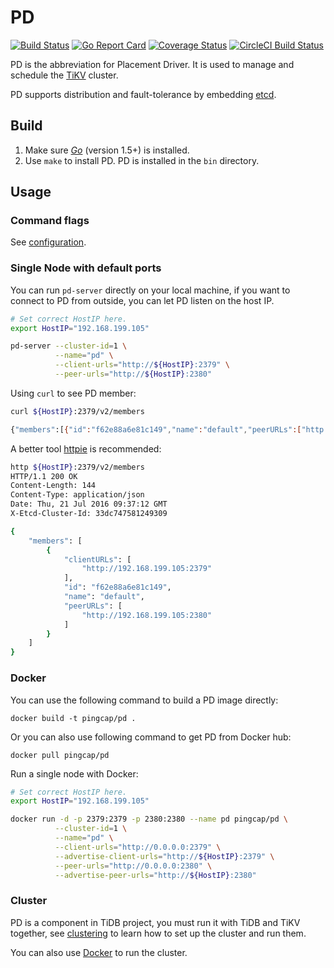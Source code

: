 # PD 

[![Build Status](https://travis-ci.org/pingcap/pd.svg?branch=master)](https://travis-ci.org/pingcap/pd)
[![Go Report Card](https://goreportcard.com/badge/github.com/pingcap/pd)](https://goreportcard.com/report/github.com/pingcap/pd)
[![Coverage Status](https://coveralls.io/repos/github/pingcap/pd/badge.svg?branch=master)](https://coveralls.io/github/pingcap/pd?branch=master)
[![CircleCI Build Status](https://circleci.com/gh/pingcap/pd.svg?style=shield)](https://circleci.com/gh/pingcap/pd)

PD is the abbreviation for Placement Driver. It is used to manage and schedule the [TiKV](https://github.com/pingcap/tikv) cluster. 

PD supports distribution and fault-tolerance by embedding [etcd](https://github.com/coreos/etcd). 

## Build

1. Make sure [​*Go*​](https://golang.org/) (version 1.5+) is installed.
2. Use `make` to install PD. PD is installed in the `bin` directory. 

## Usage

### Command flags

See [configuration](https://github.com/pingcap/docs/blob/master/op-guide/configuration.md#placement-driver-pd).

### Single Node with default ports

You can run `pd-server` directly on your local machine, if you want to connect to PD from outside, 
you can let PD listen on the host IP.

```bash
# Set correct HostIP here. 
export HostIP="192.168.199.105"

pd-server --cluster-id=1 \
          --name="pd" \
          --client-urls="http://${HostIP}:2379" \
          --peer-urls="http://${HostIP}:2380"
```

Using `curl` to see PD member:

```bash
curl ${HostIP}:2379/v2/members

{"members":[{"id":"f62e88a6e81c149","name":"default","peerURLs":["http://192.168.199.105:2380"],"clientURLs":["http://192.168.199.105:2379"]}]}
```

A better tool [httpie](https://github.com/jkbrzt/httpie) is recommended:

```bash
http ${HostIP}:2379/v2/members
HTTP/1.1 200 OK
Content-Length: 144
Content-Type: application/json
Date: Thu, 21 Jul 2016 09:37:12 GMT
X-Etcd-Cluster-Id: 33dc747581249309

{
    "members": [
        {
            "clientURLs": [
                "http://192.168.199.105:2379"
            ], 
            "id": "f62e88a6e81c149", 
            "name": "default", 
            "peerURLs": [
                "http://192.168.199.105:2380"
            ]
        }
    ]
}
```

### Docker

You can use the following command to build a PD image directly:

```
docker build -t pingcap/pd .
```

Or you can also use following command to get PD from Docker hub:

```
docker pull pingcap/pd
```

Run a single node with Docker: 

```bash
# Set correct HostIP here. 
export HostIP="192.168.199.105"

docker run -d -p 2379:2379 -p 2380:2380 --name pd pingcap/pd \
          --cluster-id=1 \
          --name="pd" \
          --client-urls="http://0.0.0.0:2379" \
          --advertise-client-urls="http://${HostIP}:2379" \
          --peer-urls="http://0.0.0.0:2380" \
          --advertise-peer-urls="http://${HostIP}:2380"
```

### Cluster

PD is a component in TiDB project, you must run it with TiDB and TiKV together, see 
[clustering](https://github.com/pingcap/docs/blob/master/op-guide/clustering.md) to learn 
how to set up the cluster and run them.

You can also use [Docker](https://github.com/pingcap/docs/blob/master/op-guide/docker.md) to 
run the cluster.
